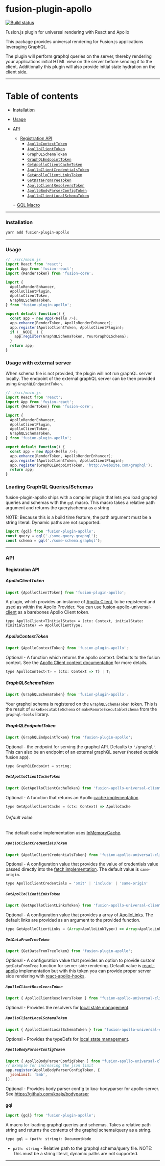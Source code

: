 # fusion-plugin-apollo

[![Build status](https://badge.buildkite.com/4c8b6bc04b61175d66d26b54b1d88d52e24fecb1b537c54551.svg?branch=master)](https://buildkite.com/uberopensource/fusionjs)

Fusion.js plugin for universal rendering with React and Apollo

This package provides universal rendering for Fusion.js applications leveraging GraphQL. 

The plugin will perform graphql queries on the server, thereby rendering your applications initial HTML view on the server before sending it to the client. Additionally this plugin will also provide initial state hydration on the client side.

---

# Table of contents

- [Installation](#installation)
- [Usage](#usage)
- [API](#api)
  - [Registration API](#registration-api)
    - [`ApolloContextToken`](#apollocontexttoken)
    - [`ApolloClientToken`](#apolloclienttoken)
    - [`GraphQLSchemaToken`](#graphqlschematoken)
    - [`GraphQLEndpointToken`](#graphqlendpointtoken)
    - [`GetApolloClientCacheToken`](#GetApolloClientCacheToken)
    - [`ApolloClientCredentialsToken`](#apolloclientcredentialstoken)
    - [`GetApolloClientLinksToken`](#getapolloclientlinkstoken)
    - [`GetDataFromTreeToken`](#getdatafromtreetoken)
    - [`ApolloClientResolversToken`](#apolloclientresolverstoken)
    - [`ApolloBodyParserConfigToken`](#apollobodyparserconfigtoken)
    - [`ApolloClientLocalSchemaToken`](#apolloclientlocalschematoken)

  = [GQL Macro]($gql)

---

### Installation

```sh
yarn add fusion-plugin-apollo
```

---

### Usage

```js
// ./src/main.js
import React from 'react';
import App from 'fusion-react';
import {RenderToken} from 'fusion-core';

import {
  ApolloRenderEnhancer,
  ApolloClientPlugin,
  ApolloClientToken,
  GraphQLSchemaToken, 
} from 'fusion-plugin-apollo';

export default function() {
  const app = new App(<Hello />);
  app.enhance(RenderToken, ApolloRenderEnhancer);
  app.register(ApolloClientToken, ApolloClientPlugin);
  if (__NODE__) {
    app.register(GraphQLSchemaToken, YourGraphQLSchema);
  }
  return app;
}
```

### Usage with external server

When schema file is not provided, the plugin will not run graphQL server locally. The endpoint of the external graphQL server can be then provided using `GraphQLEndpointToken`.

```js
// ./src/main.js
import React from 'react';
import App from 'fusion-react';
import {RenderToken} from 'fusion-core';

import {
  ApolloRenderEnhancer,
  ApolloClientPlugin,
  ApolloClientToken,
  GraphQLSchemaToken, 
} from 'fusion-plugin-apollo';

export default function() {
  const app = new App(<Hello />);
  app.enhance(RenderToken, ApolloRenderEnhancer);
  app.register(ApolloClientToken, ApolloClientPlugin);
  app.register(GraphQLEndpointToken, 'http://website.com/graphql');
  return app;
}
```

### Loading GraphQL Queries/Schemas

fusion-plugin-apollo ships with a compiler plugin that lets you load graphql queries and schemas with the `gql` macro. 
This macro takes a relative path argument and returns the query/schema as a string. 

NOTE: Because this is a build time feature, the path argument must be a string literal. Dynamic paths are not supported.

```js
import {gql} from 'fusion-plugin-apollo';
const query = gql('./some-query.graphql');
const schema = gql('./some-schema.graphql');
```

---

### API

#### Registration API

##### ApolloClientToken

```js
import {ApolloClientToken} from 'fusion-plugin-apollo';
```

A plugin, which provides an instance of [Apollo Client](https://www.apollographql.com/docs/react/api/apollo-client.html), to be registered and used as within the Apollo Provider. You can use [fusion-apollo-universal-client](https://github.com/fusionjs/fusion-apollo-universal-client) as a barebones Apollo Client token.

```flow
type ApolloClient<TInitialState> = (ctx: Context, initialState: TInitialState) => ApolloClientType;
```

##### ApolloContextToken

```js
import {ApolloContextToken} from 'fusion-plugin-apollo';
```

Optional - A function which returns the apollo context. Defaults to the fusion context. See the [Apollo Client context documentation](https://www.apollographql.com/docs/apollo-server/v2/essentials/data.html#context) for more details.

```js
type ApolloContext<T> = (ctx: Context => T) | T;
```

##### GraphQLSchemaToken

```js
import {GraphQLSchemaToken} from 'fusion-plugin-apollo';
```

Your graphql schema is registered on the `GraphQLSchemaToken` token. This is the result of `makeExecutableSchema` or `makeRemoteExecutableSchema` from the `graphql-tools` library.

##### GraphQLEndpointToken

```js
import {GraphQLEndpointToken} from 'fusion-plugin-apollo'; 
```

Optional - the endpoint for serving the graphql API. Defaults to `'/graphql'`. This can also be an endpoint of an external graphQL server (hosted outside fusion app).

```js
type GraphQLEndpoint = string;
```

##### `GetApolloClientCacheToken`

```js
import {GetApolloClientCacheToken} from 'fusion-apollo-universal-client';
```

Optional - A function that returns an Apollo [cache implementation](https://www.apollographql.com/docs/react/advanced/caching.html).

```js
type GetApolloClientCache = (ctx: Context) => ApolloCache
```

###### Default value

The default cache implementation uses [InMemoryCache](https://github.com/apollographql/apollo-client/tree/master/packages/apollo-cache-inmemory).

##### `ApolloClientCredentialsToken`

```js
import {ApolloClientCredentialsToken} from 'fusion-apollo-universal-client';
```

Optional - A configuration value that provides the value of credentials value passed directly into the [fetch implementation](https://github.com/github/fetch). 
The default value is `same-origin`.

```js
type ApolloClientCredentials = 'omit' | 'include' | 'same-origin'
```

##### `GetApolloClientLinksToken`

```js
import {GetApolloClientLinksToken} from 'fusion-apollo-universal-client';
```

Optional - A configuration value that provides a array of [ApolloLinks](https://www.apollographql.com/docs/link/composition.html). The default links are provided as an argument to the provided function.

```js
type GetApolloClientLinks = (Array<ApolloLinkType>) => Array<ApolloLinkType>
```

##### `GetDataFromTreeToken`

```js
import {GetDataFromTreeToken} from 'fusion-plugin-apollo';
```

Optional - A configuration value that provides an option to provide custom `getDataFromTree` function for server side rendering. Default value is [react-apollo](https://www.apollographql.com/docs/react/features/server-side-rendering#getDataFromTree) implementation but with this token you can provide proper server side rendering with [react-apollo-hooks](https://github.com/trojanowski/react-apollo-hooks#server-side-rendering).


##### `ApolloClientResolversToken`

```js
import { ApolloClientResolversToken } from "fusion-apollo-universal-client";
```

Optional - Provides the resolvers for [local state management](https://www.apollographql.com/docs/react/essentials/local-state.html).

##### `ApolloClientLocalSchemaToken`

```js
import { ApolloClientLocalSchemaToken } from "fusion-apollo-universal-client";
```

Optional - Provides the typeDefs for [local state management](https://www.apollographql.com/docs/react/essentials/local-state.html).

##### `ApolloBodyParserConfigToken`

```js
import { ApolloBodyParserConfigToken } from "fusion-apollo-universal-client";
// Example for increasing the json limit
app.register(ApolloBodyParserConfigToken, {
  jsonLimit: '5mb',
});
```

Optional - Provides body parser config to koa-bodyparser for apollo-server. See https://github.com/koajs/bodyparser


#### gql

```js
import {gql} from 'fusion-plugin-apollo';
```

A macro for loading graphql queries and schemas. Takes a relative path string and returns the contents of the graphql schema/query as a string.

```js
type gql = (path: string): DocumentNode 
```

- `path: string` - Relative path to the graphql schema/query file. NOTE: This must be a string literal, dynamic paths are not supported.

---